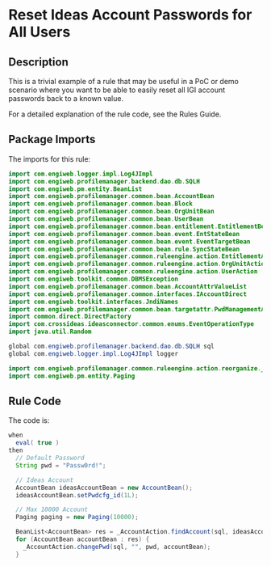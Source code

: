 # Reset Ideas Account Passwords for All Users

## Description
This is a trivial example of a rule that may be useful in a PoC or demo scenario where you want to be able to easily reset all IGI account passwords back to a known value.

For a detailed explanation of the rule code, see the Rules Guide.

## Package Imports
The imports for this rule:
```java
import com.engiweb.logger.impl.Log4JImpl
import com.engiweb.profilemanager.backend.dao.db.SQLH
import com.engiweb.pm.entity.BeanList
import com.engiweb.profilemanager.common.bean.AccountBean
import com.engiweb.profilemanager.common.bean.Block
import com.engiweb.profilemanager.common.bean.OrgUnitBean
import com.engiweb.profilemanager.common.bean.UserBean
import com.engiweb.profilemanager.common.bean.entitlement.EntitlementBean
import com.engiweb.profilemanager.common.bean.event.EntStateBean
import com.engiweb.profilemanager.common.bean.event.EventTargetBean
import com.engiweb.profilemanager.common.bean.rule.SyncStateBean
import com.engiweb.profilemanager.common.ruleengine.action.EntitlementAction
import com.engiweb.profilemanager.common.ruleengine.action.OrgUnitAction
import com.engiweb.profilemanager.common.ruleengine.action.UserAction
import com.engiweb.toolkit.common.DBMSException
import com.engiweb.profilemanager.common.bean.AccountAttrValueList
import com.engiweb.profilemanager.common.interfaces.IAccountDirect
import com.engiweb.toolkit.interfaces.JndiNames
import com.engiweb.profilemanager.common.bean.targetattr.PwdManagementAttrValBean
import common.direct.DirectFactory
import com.crossideas.ideasconnector.common.enums.EventOperationType
import java.util.Random

global com.engiweb.profilemanager.backend.dao.db.SQLH sql
global com.engiweb.logger.impl.Log4JImpl logger
```

```java
import com.engiweb.profilemanager.common.ruleengine.action.reorganize._AccountAction
import com.engiweb.pm.entity.Paging
```

## Rule Code
The code is:
```java
when
  eval( true )
then
  // Default Password
  String pwd = "Passw0rd!";

  // Ideas Account
  AccountBean ideasAccountBean = new AccountBean();
  ideasAccountBean.setPwdcfg_id(1L);

  // Max 10000 Account
  Paging paging = new Paging(10000);

  BeanList<AccountBean> res = _AccountAction.findAccount(sql, ideasAccountBean, paging);
  for (AccountBean accountBean : res) {
    _AccountAction.changePwd(sql, "", pwd, accountBean);
  }
```
